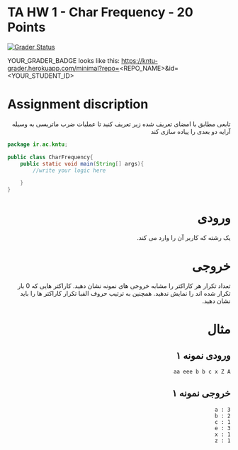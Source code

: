# TA HW 1 - Char Frequency - 20 Points

[![Grader Status](YOUR_GRADER_BADGE)](YOUR_GRADER_BADGE)

YOUR_GRADER_BADGE looks like this: https://kntu-grader.herokuapp.com/minimal?repo=<REPO_NAME>&id=<YOUR_STUDENT_ID>




# Assignment discription

<div dir="rtl" align="right">
تابعی مطابق با امضای تعریف شده زیر تعریف کنید تا عملیات ضرب ماتریسی به وسیله آرایه دو بعدی را پیاده سازی کند
</div>



```java
package ir.ac.kntu;

public class CharFrequency{
    public static void main(String[] args){
        //write your logic here

    }
}
```

<div dir="rtl" align="right">
    
# ورودی
یک رشته که کاربر آن را وارد می کند.
# خروجی
تعداد تکرار هر کاراکتر را مشابه خروجی های نمونه نشان دهید. کاراکتر هایی که 0 بار تکرار شده اند را نمایش ندهید. همچنین به ترتیب حروف الفبا تکرار کاراکتر ها را باید نشان دهید. 

# مثال

## ورودی نمونه ۱
```
aa eee b b c x Z A
```


## خروجی نمونه ۱
```
a : 3
b : 2
c : 1
e : 3
x : 1
z : 1
```
</div>
